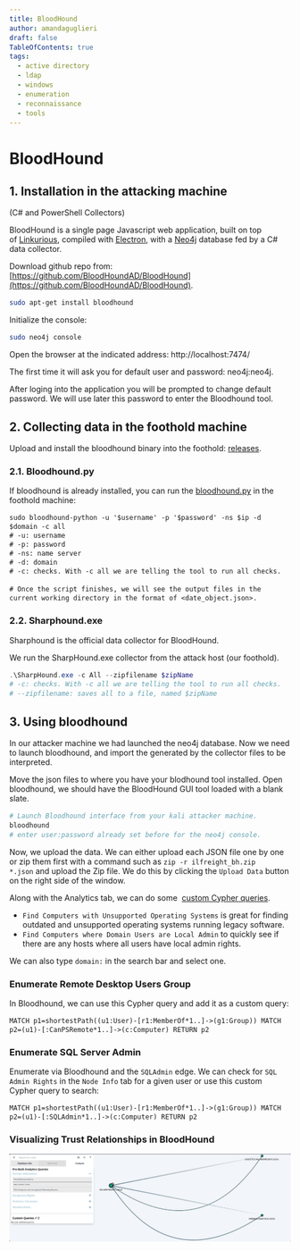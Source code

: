 ```yaml
---
title: BloodHound
author: amandaguglieri
draft: false
TableOfContents: true
tags:
  - active directory
  - ldap
  - windows
  - enumeration
  - reconnaissance
  - tools
---
```

# BloodHound

## 1. Installation in the attacking machine

(C# and PowerShell Collectors)

BloodHound is a single page Javascript web application, built on top of [Linkurious](http://linkurio.us/), compiled with [Electron](http://electron.atom.io/), with a [Neo4j](https://neo4j.com/) database fed by a C# data collector.

Download github repo from: [https://github.com/BloodHoundAD/BloodHound](https://github.com/BloodHoundAD/BloodHound).

```bash
sudo apt-get install bloodhound
```

Initialize the console:

```bash
sudo neo4j console 
```

Open the browser at the indicated address: http://localhost:7474/

The first time it will ask you for default user and password:  neo4j:neo4j.

After loging into the application you will be prompted to change default password. We will use later this password to enter the Bloodhound tool.

## 2. Collecting data in the foothold machine

Upload and install the bloodhound binary into the foothold: [releases](https://github.com/SpecterOps/BloodHound-Legacy/releases).

### 2.1. Bloodhound.py
If bloodhound is already installed, you can run the [bloodhound.py](https://github.com/dirkjanm/BloodHound.py) in the foothold machine: 

```shell-session
sudo bloodhound-python -u '$username' -p '$password' -ns $ip -d $domain -c all 
# -u: username
# -p: password
# -ns: name server
# -d: domain
# -c: checks. With -c all we are telling the tool to run all checks.

# Once the script finishes, we will see the output files in the current working directory in the format of <date_object.json>.
```

### 2.2. Sharphound.exe

Sharphound is the official data collector for BloodHound.

We run the SharpHound.exe collector from the attack host (our foothold).

```powershell
.\SharpHound.exe -c All --zipfilename $zipName
# -c: checks. With -c all we are telling the tool to run all checks.
# --zipfilename: saves all to a file, named $zipName
```



## 3. Using bloodhound 

In our attacker machine we had launched the neo4j database. Now we need to launch bloodhound, and import the generated by the collector files to be interpreted.

Move the json files to where you have your blodhound tool installed. Open bloodhound, we should have the BloodHound GUI tool loaded with a blank slate. 

```bash
# Launch Bloodhound interface from your kali attacker machine.
bloodhound
# enter user:password already set before for the neo4j console.
```


Now, we upload the data. We can either upload each JSON file one by one or zip them first with a command such as `zip -r ilfreight_bh.zip *.json` and upload the Zip file. We do this by clicking the `Upload Data` button on the right side of the window.

Along with the Analytics tab, we can do some  [custom Cypher queries](https://hausec.com/2019/09/09/bloodhound-cypher-cheatsheet/).

- `Find Computers with Unsupported Operating Systems` is great for finding outdated and unsupported operating systems running legacy software.
- `Find Computers where Domain Users are Local Admin` to quickly see if there are any hosts where all users have local admin rights.

We can also type `domain:` in the search bar and select one.


### Enumerate  Remote Desktop Users Group

In Bloodhound, we can use this Cypher query and add it as a custom query:

```cypher
MATCH p1=shortestPath((u1:User)-[r1:MemberOf*1..]->(g1:Group)) MATCH p2=(u1)-[:CanPSRemote*1..]->(c:Computer) RETURN p2
```


### Enumerate  SQL Server Admin

Enumerate via Bloodhound and the `SQLAdmin` edge. We can check for `SQL Admin Rights` in the `Node Info` tab for a given user or use this custom Cypher query to search:

```cypher
MATCH p1=shortestPath((u1:User)-[r1:MemberOf*1..]->(g1:Group)) MATCH p2=(u1)-[:SQLAdmin*1..]->(c:Computer) RETURN p2
```


### Visualizing Trust Relationships in BloodHound

![](img/blood02.png)


